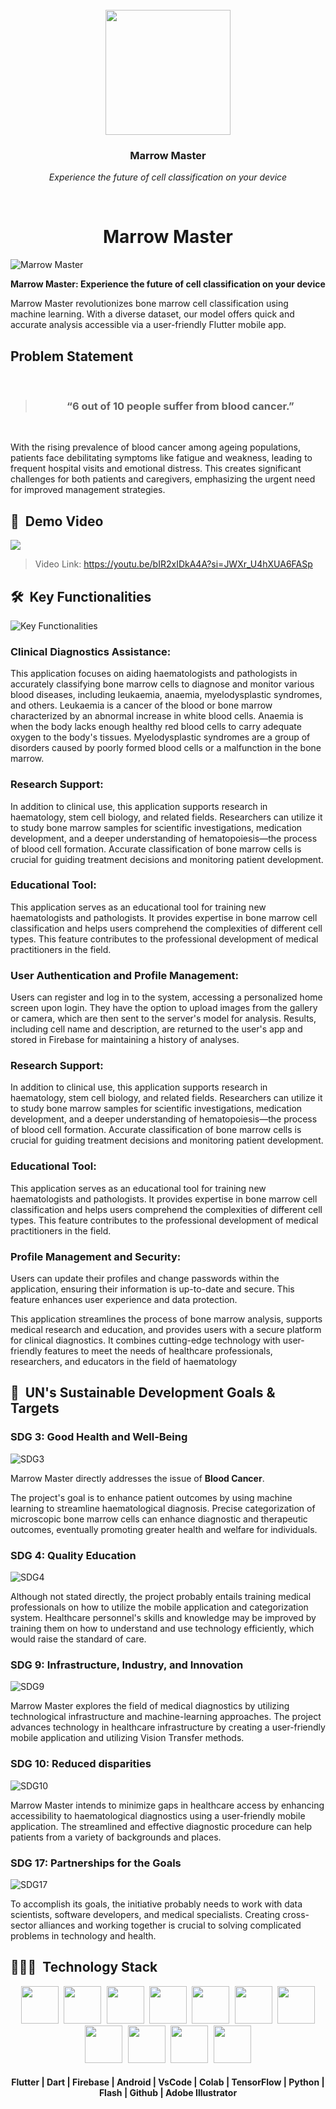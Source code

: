 <br>
<div align="center">
    <div >
        <img width="200px" src="assets/logo.png" alt=""/>
    </div>
    <div>
            <h3><b>Marrow Master</b></h3>
            <p><i>Experience the future of cell classification on your device</i></p>
    </div>      
</div>
<br>
<h1 align="center">Marrow Master</h1>

![Marrow Master](assets/logo.png)

**Marrow Master: Experience the future of cell classification on your device**

Marrow Master revolutionizes bone marrow cell classification using machine learning. With a diverse dataset, our model offers quick and accurate analysis accessible via a user-friendly Flutter mobile app.

## Problem Statement

<br/>
<blockquote align='center'>
<h3>“6 out of 10 people suffer from blood cancer.”</h3>
</blockquote>
<br/>

With the rising prevalence of blood cancer among ageing populations, patients face debilitating symptoms like fatigue and weakness, leading to frequent hospital visits and emotional distress. This creates significant challenges for both patients and caregivers, emphasizing the urgent need for improved management strategies.

## 🎥 &nbsp;Demo Video

<a href="https://youtu.be/bIR2xIDkA4A?si=JWXr_U4hXUA6FASp"><img src="assets/thumbnil.jpg" /></a>

> Video Link: https://youtu.be/bIR2xIDkA4A?si=JWXr_U4hXUA6FASp

## 🛠️ &nbsp;Key Functionalities

![Key Functionalities](assets/key-functionalities.jpg)

### Clinical Diagnostics Assistance:
This application focuses on aiding haematologists and pathologists in accurately classifying bone marrow cells to diagnose and monitor various blood diseases, including leukaemia, anaemia, myelodysplastic syndromes, and others. Leukaemia is a cancer of the blood or bone marrow characterized by an abnormal increase in white blood cells. Anaemia is when the body lacks enough healthy red blood cells to carry adequate oxygen to the body's tissues. Myelodysplastic syndromes are a group of disorders caused by poorly formed blood cells or a malfunction in the bone marrow.

### Research Support:
In addition to clinical use, this application supports research in haematology, stem cell biology, and related fields. Researchers can utilize it to study bone marrow samples for scientific investigations, medication development, and a deeper understanding of hematopoiesis—the process of blood cell formation. Accurate classification of bone marrow cells is crucial for guiding treatment decisions and monitoring patient development.

### Educational Tool:
This application serves as an educational tool for training new haematologists and pathologists. It provides expertise in bone marrow cell classification and helps users comprehend the complexities of different cell types. This feature contributes to the professional development of medical practitioners in the field.

### User Authentication and Profile Management:
Users can register and log in to the system, accessing a personalized home screen upon login. They have the option to upload images from the gallery or camera, which are then sent to the server's model for analysis. Results, including cell name and description, are returned to the user's app and stored in Firebase for maintaining a history of analyses.

### Research Support:
In addition to clinical use, this application supports research in haematology, stem cell biology, and related fields. Researchers can utilize it to study bone marrow samples for scientific investigations, medication development, and a deeper understanding of hematopoiesis—the process of blood cell formation. Accurate classification of bone marrow cells is crucial for guiding treatment decisions and monitoring patient development.

### Educational Tool:
This application serves as an educational tool for training new haematologists and pathologists. It provides expertise in bone marrow cell classification and helps users comprehend the complexities of different cell types. This feature contributes to the professional development of medical practitioners in the field.

### Profile Management and Security:
Users can update their profiles and change passwords within the application, ensuring their information is up-to-date and secure. This feature enhances user experience and data protection.

This application streamlines the process of bone marrow analysis, supports medical research and education, and provides users with a secure platform for clinical diagnostics. It combines cutting-edge technology with user-friendly features to meet the needs of healthcare professionals, researchers, and educators in the field of haematology


## 🎯 &nbsp;UN's Sustainable Development Goals & Targets

### SDG 3: Good Health and Well-Being

![SDG3](assets/sdg3.png)

Marrow Master directly addresses the issue of **Blood Cancer**.

The project's goal is to enhance patient outcomes by using machine learning to streamline haematological diagnosis. Precise categorization of microscopic bone marrow cells can enhance diagnostic and therapeutic outcomes, eventually promoting greater health and welfare for individuals.

### SDG 4: Quality Education

![SDG4](assets/sdg4.png)

Although not stated directly, the project probably entails training medical professionals on how to utilize the mobile application and categorization system. Healthcare personnel's skills and knowledge may be improved by training them on how to understand and use technology efficiently, which would raise the standard of care.


### SDG 9: Infrastructure, Industry, and Innovation

![SDG9](assets/sdg9.png)

Marrow Master explores the field of medical diagnostics by utilizing technological infrastructure and machine-learning approaches. The project advances technology in healthcare infrastructure by creating a user-friendly mobile application and utilizing Vision Transfer methods.


### SDG 10: Reduced disparities

![SDG10](assets/sdg10.png)

Marrow Master intends to minimize gaps in healthcare access by enhancing accessibility to haematological diagnostics using a user-friendly mobile application. The streamlined and effective diagnostic procedure can help patients from a variety of backgrounds and places.


### SDG 17: Partnerships for the Goals

![SDG17](assets/sdg17.png)

To accomplish its goals, the initiative probably needs to work with data scientists, software developers, and medical specialists. Creating cross-sector alliances and working together is crucial to solving complicated problems in technology and health.

## 👨🏻‍💻 &nbsp;Technology Stack

<div align="center">
<kbd>
<img src="./assets/flutter.png" height="60" />
</kbd>
<kbd>
<img src="./assets/dart.png" height="60" />
</kbd>
<kbd>
<img src="./assets/firebase.png" height="60" />
</kbd>
<kbd>
<img src="./assets/android.png" height="60" />
</kbd>
<kbd>
<img src="./assets/vscode.png" height="60" />
</kbd>
<kbd>
<img src="./assets/colab.png" height="60" />
</kbd>
<kbd>
<img src="./assets/tensorflow.png" height="60" />
</kbd>
<kbd>
<img src="./assets/python.png" height="60" />
</kbd>
<kbd>
<img src="./assets/flash.png" height="60" />
</kbd>
    <kbd>
<img src="./assets/github.png" height="60" />
</kbd>
    </kbd>
    <kbd>
<img src="./assets/adobe.png" height="60" />
</kbd>
</div>
<div align="center">
<h4>Flutter | Dart | Firebase | Android | VsCode | Colab | TensorFlow | Python | Flash | Github | Adobe Illustrator</h4>
</div>
